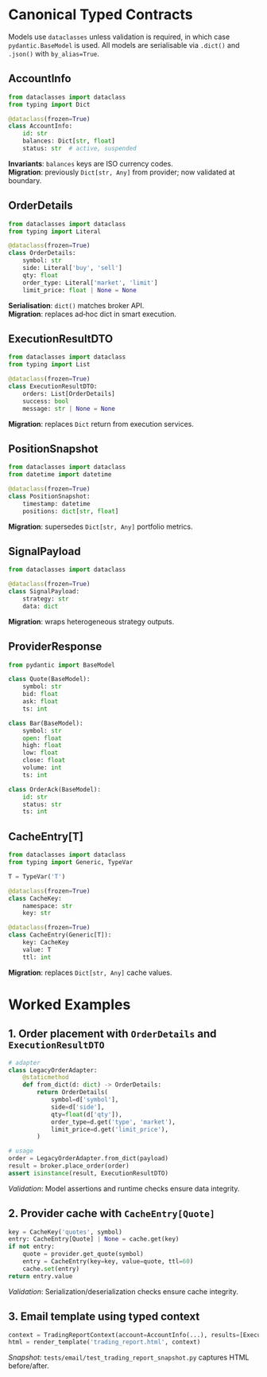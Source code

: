 # Canonical Typed Contracts

Models use `dataclasses` unless validation is required, in which case `pydantic.BaseModel` is used. All models are serialisable via `.dict()` and `.json()` with `by_alias=True`.

## AccountInfo
```python
from dataclasses import dataclass
from typing import Dict

@dataclass(frozen=True)
class AccountInfo:
    id: str
    balances: Dict[str, float]
    status: str  # active, suspended
```
**Invariants**: `balances` keys are ISO currency codes.  
**Migration**: previously `Dict[str, Any]` from provider; now validated at boundary.

## OrderDetails
```python
from dataclasses import dataclass
from typing import Literal

@dataclass(frozen=True)
class OrderDetails:
    symbol: str
    side: Literal['buy', 'sell']
    qty: float
    order_type: Literal['market', 'limit']
    limit_price: float | None = None
```
**Serialisation**: `dict()` matches broker API.  
**Migration**: replaces ad‑hoc dict in smart execution.

## ExecutionResultDTO
```python
from dataclasses import dataclass
from typing import List

@dataclass(frozen=True)
class ExecutionResultDTO:
    orders: List[OrderDetails]
    success: bool
    message: str | None = None
```
**Migration**: replaces `Dict` return from execution services.

## PositionSnapshot
```python
from dataclasses import dataclass
from datetime import datetime

@dataclass(frozen=True)
class PositionSnapshot:
    timestamp: datetime
    positions: dict[str, float]
```
**Migration**: supersedes `Dict[str, Any]` portfolio metrics.

## SignalPayload
```python
from dataclasses import dataclass

@dataclass(frozen=True)
class SignalPayload:
    strategy: str
    data: dict
```
**Migration**: wraps heterogeneous strategy outputs.

## ProviderResponse
```python
from pydantic import BaseModel

class Quote(BaseModel):
    symbol: str
    bid: float
    ask: float
    ts: int

class Bar(BaseModel):
    symbol: str
    open: float
    high: float
    low: float
    close: float
    volume: int
    ts: int

class OrderAck(BaseModel):
    id: str
    status: str
    ts: int
```

## CacheEntry[T]
```python
from dataclasses import dataclass
from typing import Generic, TypeVar

T = TypeVar('T')

@dataclass(frozen=True)
class CacheKey:
    namespace: str
    key: str

@dataclass(frozen=True)
class CacheEntry(Generic[T]):
    key: CacheKey
    value: T
    ttl: int
```
**Migration**: replaces `Dict[str, Any]` cache values.

# Worked Examples

## 1. Order placement with `OrderDetails` and `ExecutionResultDTO`
```python
# adapter
class LegacyOrderAdapter:
    @staticmethod
    def from_dict(d: dict) -> OrderDetails:
        return OrderDetails(
            symbol=d['symbol'],
            side=d['side'],
            qty=float(d['qty']),
            order_type=d.get('type', 'market'),
            limit_price=d.get('limit_price'),
        )

# usage
order = LegacyOrderAdapter.from_dict(payload)
result = broker.place_order(order)
assert isinstance(result, ExecutionResultDTO)
```
_Validation_: Model assertions and runtime checks ensure data integrity.

## 2. Provider cache with `CacheEntry[Quote]`
```python
key = CacheKey('quotes', symbol)
entry: CacheEntry[Quote] | None = cache.get(key)
if not entry:
    quote = provider.get_quote(symbol)
    entry = CacheEntry(key=key, value=quote, ttl=60)
    cache.set(entry)
return entry.value
```
_Validation_: Serialization/deserialization checks ensure cache integrity.

## 3. Email template using typed context
```python
context = TradingReportContext(account=AccountInfo(...), results=[ExecutionResultDTO(...)] )
html = render_template('trading_report.html', context)
```
_Snapshot_: `tests/email/test_trading_report_snapshot.py` captures HTML before/after.
